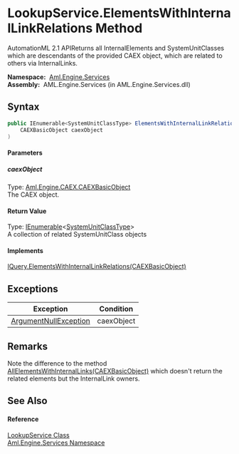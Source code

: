 LookupService.ElementsWithInternalLinkRelations Method
======================================================
AutomationML 2.1 APIReturns all InternalElements and SystemUnitClasses which are descendants of the provided CAEX object, which are related to others via InternalLinks.

  **Namespace:**  [Aml.Engine.Services][1]  
  **Assembly:**  AML.Engine.Services (in AML.Engine.Services.dll)

Syntax
------

```csharp
public IEnumerable<SystemUnitClassType> ElementsWithInternalLinkRelations(
	CAEXBasicObject caexObject
)
```

#### Parameters

##### *caexObject*
Type: [Aml.Engine.CAEX.CAEXBasicObject][2]  
The CAEX object.

#### Return Value
Type: [IEnumerable][3]&lt;[SystemUnitClassType][4]>  
 A collection of related SystemUnitClass objects 
#### Implements
[IQuery.ElementsWithInternalLinkRelations(CAEXBasicObject)][5]  


Exceptions
----------

Exception                  | Condition  
-------------------------- | ---------- 
[ArgumentNullException][6] | caexObject 


Remarks
-------
 Note the difference to the method [AllElementsWithInternalLinks(CAEXBasicObject)][7] which doesn't return the related elements but the InternalLink owners. 

See Also
--------

#### Reference
[LookupService Class][8]  
[Aml.Engine.Services Namespace][1]  

[1]: ../README.md
[2]: ../../Aml.Engine.CAEX/CAEXBasicObject/README.md
[3]: https://docs.microsoft.com/dotnet/api/system.collections.generic.ienumerable-1
[4]: ../../Aml.Engine.CAEX/SystemUnitClassType/README.md
[5]: ../../Aml.Engine.Services.Interfaces/IQuery/ElementsWithInternalLinkRelations.md
[6]: https://docs.microsoft.com/dotnet/api/system.argumentnullexception
[7]: ../../Aml.Engine.Services.Interfaces/IQuery/AllElementsWithInternalLinks.md
[8]: README.md
[9]: https://www.automationml.org
[10]: ../../icons/logoShade.png